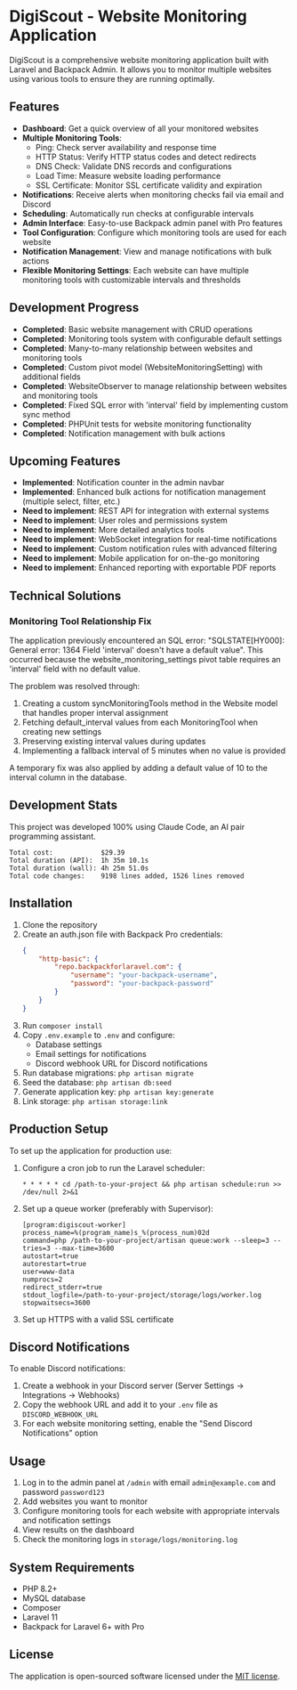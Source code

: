 # DigiScout - Website Monitoring Application

DigiScout is a comprehensive website monitoring application built with Laravel and Backpack Admin. It allows you to monitor multiple websites using various tools to ensure they are running optimally.

## Features

- **Dashboard**: Get a quick overview of all your monitored websites
- **Multiple Monitoring Tools**:
  - Ping: Check server availability and response time
  - HTTP Status: Verify HTTP status codes and detect redirects
  - DNS Check: Validate DNS records and configurations
  - Load Time: Measure website loading performance
  - SSL Certificate: Monitor SSL certificate validity and expiration
- **Notifications**: Receive alerts when monitoring checks fail via email and Discord
- **Scheduling**: Automatically run checks at configurable intervals
- **Admin Interface**: Easy-to-use Backpack admin panel with Pro features
- **Tool Configuration**: Configure which monitoring tools are used for each website
- **Notification Management**: View and manage notifications with bulk actions
- **Flexible Monitoring Settings**: Each website can have multiple monitoring tools with customizable intervals and thresholds

## Development Progress

- **Completed**: Basic website management with CRUD operations
- **Completed**: Monitoring tools system with configurable default settings
- **Completed**: Many-to-many relationship between websites and monitoring tools
- **Completed**: Custom pivot model (WebsiteMonitoringSetting) with additional fields
- **Completed**: WebsiteObserver to manage relationship between websites and monitoring tools
- **Completed**: Fixed SQL error with 'interval' field by implementing custom sync method
- **Completed**: PHPUnit tests for website monitoring functionality
- **Completed**: Notification management with bulk actions

## Upcoming Features

- **Implemented**: Notification counter in the admin navbar
- **Implemented**: Enhanced bulk actions for notification management (multiple select, filter, etc.)
- **Need to implement**: REST API for integration with external systems
- **Need to implement**: User roles and permissions system
- **Need to implement**: More detailed analytics tools
- **Need to implement**: WebSocket integration for real-time notifications
- **Need to implement**: Custom notification rules with advanced filtering
- **Need to implement**: Mobile application for on-the-go monitoring 
- **Need to implement**: Enhanced reporting with exportable PDF reports

## Technical Solutions

### Monitoring Tool Relationship Fix

The application previously encountered an SQL error: "SQLSTATE[HY000]: General error: 1364 Field 'interval' doesn't have a default value". 
This occurred because the website_monitoring_settings pivot table requires an 'interval' field with no default value.

The problem was resolved through:

1. Creating a custom syncMonitoringTools method in the Website model that handles proper interval assignment
2. Fetching default_interval values from each MonitoringTool when creating new settings
3. Preserving existing interval values during updates
4. Implementing a fallback interval of 5 minutes when no value is provided

A temporary fix was also applied by adding a default value of 10 to the interval column in the database.

## Development Stats

This project was developed 100% using Claude Code, an AI pair programming assistant.

```
Total cost:            $29.39
Total duration (API):  1h 35m 10.1s
Total duration (wall): 4h 25m 51.0s
Total code changes:    9198 lines added, 1526 lines removed
```

## Installation

1. Clone the repository
2. Create an auth.json file with Backpack Pro credentials:
   ```json
   {
       "http-basic": {
           "repo.backpackforlaravel.com": {
               "username": "your-backpack-username",
               "password": "your-backpack-password"
           }
       }
   }
   ```
3. Run `composer install`
4. Copy `.env.example` to `.env` and configure:
   - Database settings
   - Email settings for notifications
   - Discord webhook URL for Discord notifications
5. Run database migrations: `php artisan migrate`
6. Seed the database: `php artisan db:seed`
7. Generate application key: `php artisan key:generate`
8. Link storage: `php artisan storage:link`

## Production Setup

To set up the application for production use:

1. Configure a cron job to run the Laravel scheduler:
   ```
   * * * * * cd /path-to-your-project && php artisan schedule:run >> /dev/null 2>&1
   ```

2. Set up a queue worker (preferably with Supervisor):
   ```
   [program:digiscout-worker]
   process_name=%(program_name)s_%(process_num)02d
   command=php /path-to-your-project/artisan queue:work --sleep=3 --tries=3 --max-time=3600
   autostart=true
   autorestart=true
   user=www-data
   numprocs=2
   redirect_stderr=true
   stdout_logfile=/path-to-your-project/storage/logs/worker.log
   stopwaitsecs=3600
   ```

3. Set up HTTPS with a valid SSL certificate

## Discord Notifications

To enable Discord notifications:

1. Create a webhook in your Discord server (Server Settings → Integrations → Webhooks)
2. Copy the webhook URL and add it to your `.env` file as `DISCORD_WEBHOOK_URL`
3. For each website monitoring setting, enable the "Send Discord Notifications" option

## Usage

1. Log in to the admin panel at `/admin` with email `admin@example.com` and password `password123`
2. Add websites you want to monitor
3. Configure monitoring tools for each website with appropriate intervals and notification settings
4. View results on the dashboard
5. Check the monitoring logs in `storage/logs/monitoring.log`

## System Requirements

- PHP 8.2+
- MySQL database
- Composer
- Laravel 11
- Backpack for Laravel 6+ with Pro

## License

The application is open-sourced software licensed under the [MIT license](https://opensource.org/licenses/MIT).
